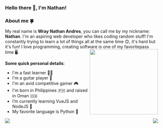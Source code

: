 ### **Hello there 👋, I'm Nathan!**


### **About me 🍀**
My real name is **Wray Nathan Andres**, you can call me by my nickname: **Nathan**. I'm an aspiring web developer who likes coding random stuff! I'm constantly trying to learn a lot of things all at the same time 😊, it's hard but it's fun! I love programming, creating software is one of my favoritepass time 🖥️. 
<img src="https://scontent.fmct2-3.fna.fbcdn.net/v/t1.6435-9/87382833_10158939604786808_2822359826384814080_n.jpg?_nc_cat=103&ccb=1-5&_nc_sid=174925&_nc_eui2=AeEyb9E7SBfNAlEQ4K0eGEc5Rb0bL93wwNlFvRsv3fDA2VimVaJPdNHTaZV4YwyB23U&_nc_ohc=ndE7GUxEiiEAX961S9g&_nc_ht=scontent.fmct2-3.fna&oh=da7ef20603e7add2e9309ff50016c72e&oe=61BCDACA" width="225" height="215" align="right" />

**Some quick personal details**:

- I'm a fast learner 🚗💨
- I'm a guitar player 🎸
- I'm an avid competitive gamer 🎮
- I'm born in Philippines 🇵🇭 and raised in Oman 🇴🇲
- I’m currently learning VueJS and NodeJS 🌱 
- My favorite language is Python 🐍
<p float="left">
    <img src="https://github-readme-stats.vercel.app/api/top-langs/?username=Ethea2&layout=compact&theme=midnight-purple" align="right" />
    <img src="https://github-readme-stats.vercel.app/api?username=Ethea2&show_icons=true&count_private=true&theme=midnight-purple" />
</p>

